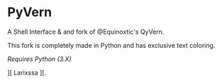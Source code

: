# PyVern

A Shell Interface & and fork of @Equinoxtic's QyVern.

This fork is completely made in Python and has exclusive text coloring.

*Requires Python (3.X)*

][ Larixssa ][.

